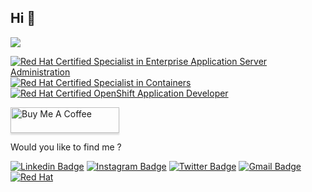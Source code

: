 ## Hi 👋

[![](https://img.shields.io/badge/Senior%20Techinical%20Support%20Engineer%20at%20red%20hat-ee0000?logo=red-hat&style=for-the-badge)](https://redhat.com)

[![Red Hat Certified Specialist in Enterprise Application Server Administration](https://images.credly.com/size/110x110/images/8a758b1b-7565-4971-b4a4-779ecc6f782b/image.png)](https://www.credly.com/badges/81dae6ce-83ae-4164-a212-f9cae5766772/ "Red Hat Certified Specialist in Enterprise Application Server Administration")
[![Red Hat Certified Specialist in Containers](https://images.credly.com/size/120x120/images/272f17b3-2eb9-4e5f-aa3c-66c6b137fb27/image.png)](https://www.credly.com/badges/693aa11a-aa3e-412b-bd8f-074eb9c69b57/ "Red Hat Certified Specialist in Containers")
[![Red Hat Certified OpenShift Application Developer](https://images.credly.com/size/120x120/images/f7107c13-ff27-467c-ac8e-ba4ba609050b/image.png)](https://www.credly.com/badges/baf24700-e709-4eb3-9ccf-d57d741affcb/ "Red Hat Certified OpenShift Application Developer")


<a href="https://www.buymeacoffee.com/gabrielpadilh4" target="_blank"><img src="https://www.buymeacoffee.com/assets/img/custom_images/orange_img.png" alt="Buy Me A Coffee" style="height: 41px !important;width: 174px !important;box-shadow: 0px 3px 2px 0px rgba(190, 190, 190, 0.5) !important;-webkit-box-shadow: 0px 3px 2px 0px rgba(190, 190, 190, 0.5) !important;" ></a>


Would you like to find me ?

[![Linkedin Badge](https://img.shields.io/badge/-LinkedIn-blue?style=flat-square&logo=Linkedin&logoColor=white&link=https://www.linkedin.com/in/gabriel-padilha/)](https://www.linkedin.com/in/gabriel-padilha/)
[![Instagram Badge](https://img.shields.io/badge/-Instagram-red?style=flat-square&logo=Instagram&logoColor=white&link=https://www.instagram.com/gabriel.padilh4/)](https://www.instagram.com/gabriel.padilh4/)
[![Twitter Badge](https://img.shields.io/badge/-Twitter-1DA1F2?style=flat-square&logo=twitter&logoColor=white&link=https://twitter.com/gabpadilh4)](https://twitter.com/gabpadilh4)
[![Gmail Badge](https://img.shields.io/badge/-Gmail-c14438?style=flat-square&logo=Gmail&logoColor=white&link=mailto:gabrielpadilhasantos@gmail.com)](mailto:gabrielpadilhasantos@gmail.com)
[![Red Hat](https://img.shields.io/badge/Red%20Hat-EE0000?style=flat-square&logo=redhat&logoColor=white&link=https://rhtapps.redhat.com/verify?certId=240-035-246)](https://rhtapps.redhat.com/verify?certId=240-035-246)
